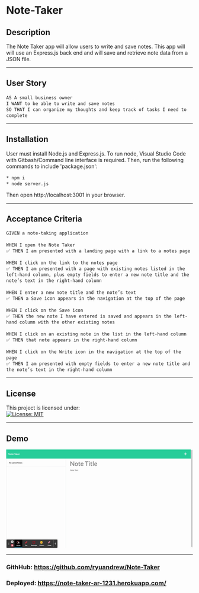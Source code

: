 # Note-Taker

## Description
The Note Taker app will allow users to write and save notes. This app will will use an Express.js back end and will save and retrieve note data from a JSON file.

---
## User Story
```
AS A small business owner
I WANT to be able to write and save notes
SO THAT I can organize my thoughts and keep track of tasks I need to complete
```

---
## Installation

User must install Node.js and Express.js. To run node, Visual Studio Code with Gitbash/Command line interface is required. Then, run the following commands to include 'package.json':
```
* npm i
* node server.js 
```
Then open http://localhost:3001 in your browser.

---
## Acceptance Criteria
```
GIVEN a note-taking application

WHEN I open the Note Taker
✅ THEN I am presented with a landing page with a link to a notes page

WHEN I click on the link to the notes page
✅ THEN I am presented with a page with existing notes listed in the left-hand column, plus empty fields to enter a new note title and the note’s text in the right-hand column

WHEN I enter a new note title and the note’s text
✅ THEN a Save icon appears in the navigation at the top of the page

WHEN I click on the Save icon
✅ THEN the new note I have entered is saved and appears in the left-hand column with the other existing notes

WHEN I click on an existing note in the list in the left-hand column
✅ THEN that note appears in the right-hand column

WHEN I click on the Write icon in the navigation at the top of the page
✅ THEN I am presented with empty fields to enter a new note title and the note’s text in the right-hand column
```

---
## License <a name = "license"></a>
This project is licensed under:  
[![License: MIT](https://img.shields.io/badge/License-MIT-yellow.svg)](https://img.shields.io/badge/License-MIT-yellow.svg)

---
## Demo
![](./public/assets/Note%20Taker.gif)

---
### GithHub: https://github.com/ryuandrew/Note-Taker
### Deployed: https://note-taker-ar-1231.herokuapp.com/